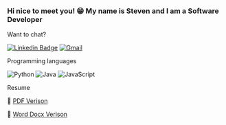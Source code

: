 ### Hi nice to meet you! 😁 My name is Steven and I am a Software Developer

Want to chat?

[![Linkedin Badge](https://img.shields.io/badge/-stevenliu-blue?style=flat&logo=Linkedin&logoColor=white)](www.linkedin.com/in/stevenl273/)
[![Gmail](https://img.shields.io/badge/Gmail-D14836?style=flat&logo=gmail&logoColor=white)](mailto:steven.gm.105@gmail.com)

Programming languages

![Python](https://img.shields.io/badge/python-3670A0?style=flat&logo=python&logoColor=ffdd54)
![Java](https://img.shields.io/badge/java-%23ED8B00.svg?style=flat&logo=java&logoColor=white)
![JavaScript](https://img.shields.io/badge/javascript-%23323330.svg?style=flat&logo=javascript&logoColor=%23F7DF1E)


Resume 

📝 [PDF Verison](https://github.com/stevenowo/stevenowo/blob/main/Steven_Liu_Resume_2022.pdf)

📝 [Word Docx Verison](https://github.com/stevenowo/stevenowo/blob/main/Steven_Liu_Resume_2022.docx)









